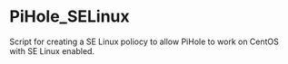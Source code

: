 # PiHole_SELinux
Script for creating a SE Linux poliocy to allow PiHole to work on CentOS with SE Linux enabled. 
